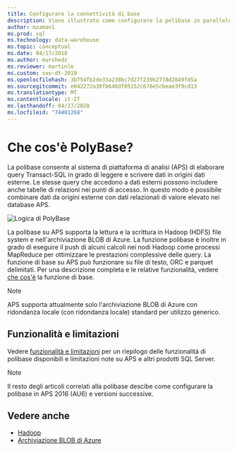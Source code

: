 ```yaml
---
title: Configurare la connettività di base
description: Viene illustrato come configurare la polibase in parallelo data warehouse per connettersi a origini dati BLOB di archiviazione Hadoop o Microsoft Azure esterni. Usare la polibase per eseguire query che integrano i dati da più origini, tra cui Hadoop, archiviazione BLOB di Azure e data warehouse parallele.
author: mzaman1
ms.prod: sql
ms.technology: data-warehouse
ms.topic: conceptual
ms.date: 04/17/2018
ms.author: murshedz
ms.reviewer: martinle
ms.custom: seo-dt-2019
ms.openlocfilehash: 3b754fb2de33a230bc7d27f239b2778d2849fd5a
ms.sourcegitcommit: e042272a38fb646df05152c676e5cbeae3f9cd13
ms.translationtype: MT
ms.contentlocale: it-IT
ms.lasthandoff: 04/27/2020
ms.locfileid: "74401268"
---
```

# <a name="what-is-polybase"></a>Che cos'è PolyBase?
La polibase consente al sistema di piattaforma di analisi (APS) di elaborare query Transact-SQL in grado di leggere e scrivere dati in origini dati esterne. Le stesse query che accedono a dati esterni possono includere anche tabelle di relazioni nei punti di accesso. In questo modo è possibile combinare dati da origini esterne con dati relazionali di valore elevato nei database APS.

![Logica di PolyBase](media/polybase/polybase-logical.png)

La polibase su APS supporta la lettura e la scrittura in Hadoop (HDFS) file system e nell'archiviazione BLOB di Azure. La funzione polibase è inoltre in grado di eseguire il push di alcuni calcoli nei nodi Hadoop come processi MapReduce per ottimizzare le prestazioni complessive delle query. La funzione di base su APS può funzionare su file di testo, ORC e parquet delimitati. Per una descrizione completa e le relative funzionalità, vedere [che cos'è](https://docs.microsoft.com/sql/relational-databases/polybase/polybase-guide) la funzione di base.

> [!NOTE]
> APS supporta attualmente solo l'archiviazione BLOB di Azure con ridondanza locale (con ridondanza locale) standard per utilizzo generico.

## <a name="features-and-limitations"></a>Funzionalità e limitazioni
Vedere [funzionalità e limitazioni](https://docs.microsoft.com/sql/relational-databases/polybase/polybase-versioned-feature-summary) per un riepilogo delle funzionalità di polibase disponibili e limitazioni note su APS e altri prodotti SQL Server.

> [!NOTE] 
> Il resto degli articoli correlati alla polibase descibe come configurare la polibase in APS 2016 (AU6) e versioni successive.

## <a name="see-also"></a>Vedere anche
- [Hadoop](polybase-configure-hadoop.md)
- [Archiviazione BLOB di Azure](polybase-configure-azure-blob-storage.md)
<!-- MISSING LINKS [PolyBase &#40;SQL Server PDW&#41;](../sqlpdw/polybase-sql-server-pdw.md)  -->  
  
